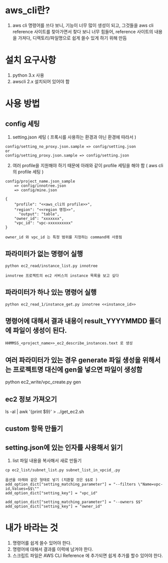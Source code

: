 # aws_cli란?
1. aws cli 명령어를 쓰다 보니, 기능이 너무 많이 생성이 되고, 그것들을 aws cli reference 사이트를 찾아가면서 찾다 보니 너무 힘들어, reference 사이트의 내용을 가져다, 디렉토리/파일명으로 쉽게 쓸수 있게 하기 위해 만듬

# 설치 요구사항
1. python 3.x 사용
2. awscli 2.x 설치되어 있어야 함

# 사용 방법
## config 세팅
1. setting.json 세팅 ( 프록시를 사용하는 환경과 아닌 환경에 따라서 ) 
```
config/setting_no_proxy.json.sample => config/setting.json
or
config/setting_proxy.json.sample => config/setting.json 
```

2. 여러 profile을 지원해야 하기 때문에 아래와 같이 profile 세팅을 해야 함 ( aws cli의 profile 세팅 )
```
config/project_name.json_sample 
    => config/innotree.json
    => config/mine.json

{
    "profile": "<<aws_cli의 profile>>",
    "region": "<<region 명칭>>",
	  "output": "table",
    "owner_id": "xxxxxxx",
    "vpc_id": "vpc-xxxxxxxxxx"
}

owner_id 와 vpc_id 는 특정 범위를 지정하는 command에 사용됨
```

## 파라미터가 없는 명령어 실행
```
python ec2_read/instance_list.py innotree

innotree 프로젝트의 ec2 서비스의 instance 목록을 보고 싶다
```
## 파라미터가 하나 있는 명령어 실행
```
python ec2_read_1/instance_get.py innotree <<instance_id>>
```

## 명령어에 대해서 결과 내용이 result_YYYYMMDD 폴더에 파일이 생성이 된다.
```
HHMMSS_<project_name>>_ec2_describe_instances.text 로 생성
```

## 여러 파라미터가 있는 경우 generate 파일 생성을 위해서는 프로젝트명 대신에 gen을 넣으면 파일이 생성함
python ec2_write/vpc_create.py gen

## ec2 정보 가져오기
ls -al | awk '{print $9}' > ../get_ec2.sh

## custom 항목 만들기

## setting.json에 있는 인자를 사용해서 읽기
1. list 파일 내용을 복사해서 새로 만들기
```angular2html
cp ec2_list/subnet_list.py subnet_list_in_vpcid_.py

옵션을 아래와 같은 형태로 넣기 (치환할 것은 $$로 )
add_option_dict["setting_matching_parameter"] = "--filters \"Name=vpc-id,Values=$$\""
add_option_dict["setting_key"] = "vpc_id"

add_option_dict["setting_matching_parameter"] = "--owners $$"
add_option_dict["setting_key"] = "owner_id"
```
# 내가 바라는 것
1. 명령어를 쉽게 쓸수 있어야 한다.
2. 명령어에 대해서 결과를 이력에 남겨야 한다.
3. 스크립트 파일은 AWS CLI Reference 에 추가되면 쉽게 추가를 할수 있어야 한다.
